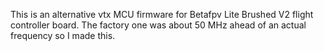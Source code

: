 This is an alternative vtx MCU firmware for Betafpv Lite Brushed V2 flight controller board. The factory one was about 50 MHz ahead of an actual frequency so I made this.